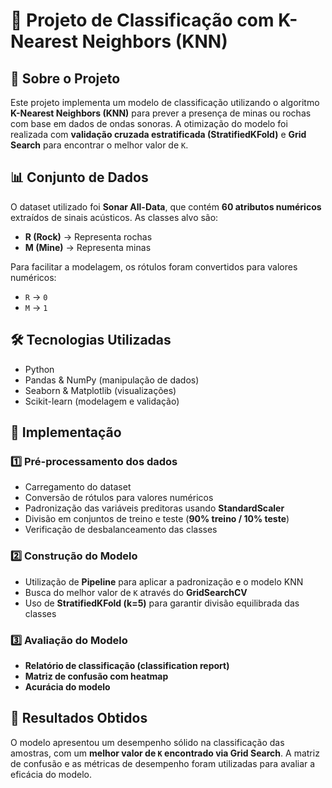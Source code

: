# 📌 Projeto de Classificação com K-Nearest Neighbors (KNN)

## 📖 Sobre o Projeto
Este projeto implementa um modelo de classificação utilizando o algoritmo **K-Nearest Neighbors (KNN)** para prever a presença de minas ou rochas com base em dados de ondas sonoras. A otimização do modelo foi realizada com **validação cruzada estratificada (StratifiedKFold)** e **Grid Search** para encontrar o melhor valor de `K`.

## 📊 Conjunto de Dados
O dataset utilizado foi **Sonar All-Data**, que contém **60 atributos numéricos** extraídos de sinais acústicos. As classes alvo são:
- **R (Rock)** → Representa rochas
- **M (Mine)** → Representa minas

Para facilitar a modelagem, os rótulos foram convertidos para valores numéricos:
- `R` → `0`
- `M` → `1`

## 🛠 Tecnologias Utilizadas
- Python
- Pandas & NumPy (manipulação de dados)
- Seaborn & Matplotlib (visualizações)
- Scikit-learn (modelagem e validação)

## 🚀 Implementação
### 1️⃣ Pré-processamento dos dados
- Carregamento do dataset
- Conversão de rótulos para valores numéricos
- Padronização das variáveis preditoras usando **StandardScaler**
- Divisão em conjuntos de treino e teste (**90% treino / 10% teste**)
- Verificação de desbalanceamento das classes

### 2️⃣ Construção do Modelo
- Utilização de **Pipeline** para aplicar a padronização e o modelo KNN
- Busca do melhor valor de `K` através do **GridSearchCV**
- Uso de **StratifiedKFold (k=5)** para garantir divisão equilibrada das classes

### 3️⃣ Avaliação do Modelo
- **Relatório de classificação (classification report)**
- **Matriz de confusão com heatmap**
- **Acurácia do modelo**

## 📌 Resultados Obtidos
O modelo apresentou um desempenho sólido na classificação das amostras, com um **melhor valor de `K` encontrado via Grid Search**. A matriz de confusão e as métricas de desempenho foram utilizadas para avaliar a eficácia do modelo.
